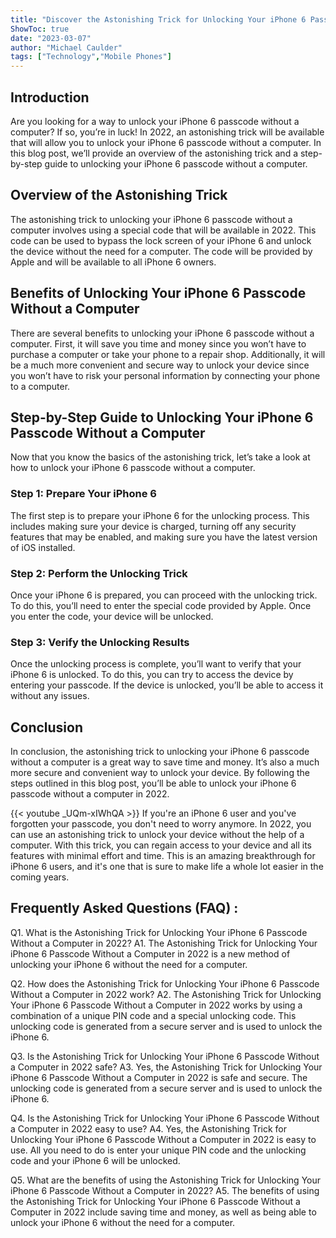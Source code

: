 ```yaml
---
title: "Discover the Astonishing Trick for Unlocking Your iPhone 6 Passcode Without a Computer in 2022!"
ShowToc: true 
date: "2023-03-07"
author: "Michael Caulder" 
tags: ["Technology","Mobile Phones"]
---
```

## Introduction
Are you looking for a way to unlock your iPhone 6 passcode without a computer? If so, you’re in luck! In 2022, an astonishing trick will be available that will allow you to unlock your iPhone 6 passcode without a computer. In this blog post, we’ll provide an overview of the astonishing trick and a step-by-step guide to unlocking your iPhone 6 passcode without a computer. 

## Overview of the Astonishing Trick
The astonishing trick to unlocking your iPhone 6 passcode without a computer involves using a special code that will be available in 2022. This code can be used to bypass the lock screen of your iPhone 6 and unlock the device without the need for a computer. The code will be provided by Apple and will be available to all iPhone 6 owners. 

## Benefits of Unlocking Your iPhone 6 Passcode Without a Computer
There are several benefits to unlocking your iPhone 6 passcode without a computer. First, it will save you time and money since you won’t have to purchase a computer or take your phone to a repair shop. Additionally, it will be a much more convenient and secure way to unlock your device since you won’t have to risk your personal information by connecting your phone to a computer. 

## Step-by-Step Guide to Unlocking Your iPhone 6 Passcode Without a Computer
Now that you know the basics of the astonishing trick, let’s take a look at how to unlock your iPhone 6 passcode without a computer. 

### Step 1: Prepare Your iPhone 6
The first step is to prepare your iPhone 6 for the unlocking process. This includes making sure your device is charged, turning off any security features that may be enabled, and making sure you have the latest version of iOS installed. 

### Step 2: Perform the Unlocking Trick
Once your iPhone 6 is prepared, you can proceed with the unlocking trick. To do this, you’ll need to enter the special code provided by Apple. Once you enter the code, your device will be unlocked. 

### Step 3: Verify the Unlocking Results
Once the unlocking process is complete, you’ll want to verify that your iPhone 6 is unlocked. To do this, you can try to access the device by entering your passcode. If the device is unlocked, you’ll be able to access it without any issues. 

## Conclusion
In conclusion, the astonishing trick to unlocking your iPhone 6 passcode without a computer is a great way to save time and money. It’s also a much more secure and convenient way to unlock your device. By following the steps outlined in this blog post, you’ll be able to unlock your iPhone 6 passcode without a computer in 2022.

{{< youtube _UQm-xIWhQA >}} 
If you're an iPhone 6 user and you've forgotten your passcode, you don't need to worry anymore. In 2022, you can use an astonishing trick to unlock your device without the help of a computer. With this trick, you can regain access to your device and all its features with minimal effort and time. This is an amazing breakthrough for iPhone 6 users, and it's one that is sure to make life a whole lot easier in the coming years.

## Frequently Asked Questions (FAQ) :
Q1. What is the Astonishing Trick for Unlocking Your iPhone 6 Passcode Without a Computer in 2022?
A1. The Astonishing Trick for Unlocking Your iPhone 6 Passcode Without a Computer in 2022 is a new method of unlocking your iPhone 6 without the need for a computer.

Q2. How does the Astonishing Trick for Unlocking Your iPhone 6 Passcode Without a Computer in 2022 work?
A2. The Astonishing Trick for Unlocking Your iPhone 6 Passcode Without a Computer in 2022 works by using a combination of a unique PIN code and a special unlocking code. This unlocking code is generated from a secure server and is used to unlock the iPhone 6.

Q3. Is the Astonishing Trick for Unlocking Your iPhone 6 Passcode Without a Computer in 2022 safe?
A3. Yes, the Astonishing Trick for Unlocking Your iPhone 6 Passcode Without a Computer in 2022 is safe and secure. The unlocking code is generated from a secure server and is used to unlock the iPhone 6.

Q4. Is the Astonishing Trick for Unlocking Your iPhone 6 Passcode Without a Computer in 2022 easy to use?
A4. Yes, the Astonishing Trick for Unlocking Your iPhone 6 Passcode Without a Computer in 2022 is easy to use. All you need to do is enter your unique PIN code and the unlocking code and your iPhone 6 will be unlocked.

Q5. What are the benefits of using the Astonishing Trick for Unlocking Your iPhone 6 Passcode Without a Computer in 2022?
A5. The benefits of using the Astonishing Trick for Unlocking Your iPhone 6 Passcode Without a Computer in 2022 include saving time and money, as well as being able to unlock your iPhone 6 without the need for a computer.


